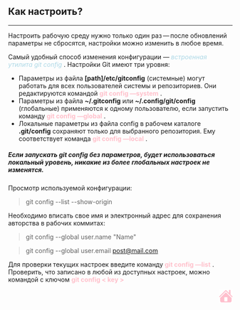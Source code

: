 ## Как настроить? ##

---

Настроить рабочую среду нужно только один раз — после обновлений параметры не сбросятся, настройки можно изменить в любое время.  

Самый удобный способ изменения конфигурации — <span style="color:lightblue"> *встроенная утилита git config* </span>. Настройки Git имеют три уровня:

- Параметры из файла **[path]/etc/gitconfig** (системные) могут работать для всех пользователей системы и репозиториев. Они редактируются командой <span style="color:pink"> **git config —system** </span>.
- Параметры из файла **~/.gitconfig** или **~/.config/git/config** (глобальные) применяются к одному пользователю, если запустить команду <span style="color:pink"> **git config —global** </span>.
- Локальные параметры из файла config в рабочем каталоге **.git/config** сохраняют только для выбранного репозитория. Ему соответствует команда <span style="color:pink"> **git config —local** </span>.
##### Если запускать git config без параметров, будет использоваться локальный уровень, никакие из более глобальных настроек не изменятся.
  

Просмотр используемой конфигурации: 
> git config --list --show-origin

Необходимо вписать свое имя и электронный адрес для сохранения авторства в рабочих коммитах:

> git config --global user.name "Name"

> git config --global user.email post@mail.com

Для проверки текущих настроек введите команду <span style="color:pink"> **git config —list** </span>. Проверить, что записано в любой из доступных настроек, можно командой с ключом  <span style="color:pink"> **git config < key >**</span> <p align = "right"> [![](/assets/pngwing.com-2.png)](./readme.md "домой") 